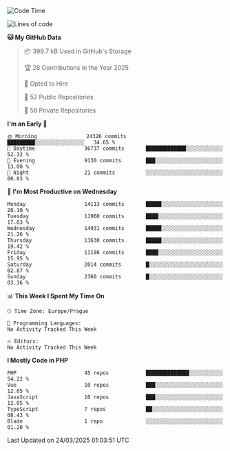 <!--START_SECTION:waka-->
![Code Time](http://img.shields.io/badge/Code%20Time-1%2C584%20hrs%203%20mins-blue)

![Lines of code](https://img.shields.io/badge/From%20Hello%20World%20I%27ve%20Written-21.2%20million%20lines%20of%20code-blue)

**🐱 My GitHub Data** 

> 📦 399.7 kB Used in GitHub's Storage 
 > 
> 🏆 28 Contributions in the Year 2025
 > 
> 💼 Opted to Hire
 > 
> 📜 52 Public Repositories 
 > 
> 🔑 58 Private Repositories 
 > 
**I'm an Early 🐤** 

```text
🌞 Morning                24326 commits       █████████░░░░░░░░░░░░░░░░   34.65 % 
🌆 Daytime                36737 commits       █████████████░░░░░░░░░░░░   52.32 % 
🌃 Evening                9130 commits        ███░░░░░░░░░░░░░░░░░░░░░░   13.00 % 
🌙 Night                  21 commits          ░░░░░░░░░░░░░░░░░░░░░░░░░   00.03 % 
```
📅 **I'm Most Productive on Wednesday** 

```text
Monday                   14113 commits       █████░░░░░░░░░░░░░░░░░░░░   20.10 % 
Tuesday                  11960 commits       ████░░░░░░░░░░░░░░░░░░░░░   17.03 % 
Wednesday                14931 commits       █████░░░░░░░░░░░░░░░░░░░░   21.26 % 
Thursday                 13638 commits       █████░░░░░░░░░░░░░░░░░░░░   19.42 % 
Friday                   11198 commits       ████░░░░░░░░░░░░░░░░░░░░░   15.95 % 
Saturday                 2014 commits        █░░░░░░░░░░░░░░░░░░░░░░░░   02.87 % 
Sunday                   2360 commits        █░░░░░░░░░░░░░░░░░░░░░░░░   03.36 % 
```


📊 **This Week I Spent My Time On** 

```text
🕑︎ Time Zone: Europe/Prague

💬 Programming Languages: 
No Activity Tracked This Week

🔥 Editors: 
No Activity Tracked This Week
```

**I Mostly Code in PHP** 

```text
PHP                      45 repos            ██████████████░░░░░░░░░░░   54.22 % 
Vue                      10 repos            ███░░░░░░░░░░░░░░░░░░░░░░   12.05 % 
JavaScript               10 repos            ███░░░░░░░░░░░░░░░░░░░░░░   12.05 % 
TypeScript               7 repos             ██░░░░░░░░░░░░░░░░░░░░░░░   08.43 % 
Blade                    1 repo              ░░░░░░░░░░░░░░░░░░░░░░░░░   01.20 % 
```




 Last Updated on 24/03/2025 01:03:51 UTC
<!--END_SECTION:waka-->
<!--
**AlexKratky/AlexKratky** is a ✨ _special_ ✨ repository because its `README.md` (this file) appears on your GitHub profile.

Here are some ideas to get you started:

- 🔭 I’m currently working on ...
- 🌱 I’m currently learning ...
- 👯 I’m looking to collaborate on ...
- 🤔 I’m looking for help with ...
- 💬 Ask me about ...
- 📫 How to reach me: ...
- 😄 Pronouns: ...
- ⚡ Fun fact: ...
-->
